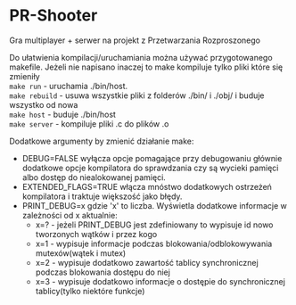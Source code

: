 # PR-Shooter
Gra multiplayer + serwer na projekt z Przetwarzania Rozproszonego

Do ułatwienia kompilacji/uruchamiania można używać przygotowanego makefile. Jeżeli nie napisano inaczej to make kompiluje tylko pliki które się zmieniły  
`make run` - uruchamia ./bin/host.  
`make rebuild` - usuwa wszystkie pliki z folderów ./bin/ i ./obj/ i buduje wszystko od nowa  
`make host` - buduje ./bin/host  
`make server` - kompiluje pliki .c do plików .o  

Dodatkowe argumenty by zmienić działanie make:  
- DEBUG=FALSE wyłącza opcje pomagające przy debugowaniu głównie dodatkowe opcje kompilatora do sprawdzania czy są wycieki pamięci albo dostęp do niealokowanej pamięci.  
- EXTENDED_FLAGS=TRUE włącza mnóstwo dodatkowych ostrzeżeń kompilatora i traktuje większość jako błędy.  
- PRINT_DEBUG=x gdzie 'x' to liczba. Wyświetla dodatkowe informacje w zależności od x aktualnie:  
    - x=? - jeżeli PRINT_DEBUG jest zdefiniowany to wypisuje id nowo tworzonych wątków i przez kogo
    - x=1 - wypisuje informacje podczas blokowania/odblokowywania mutexów(wątek i mutex)  
    - x=2 - wypisuje dodatkowo zawartość tablicy synchronicznej podczas blokowania dostępu do niej  
    - x=3 - wypisuje dodatkowo informacje o dostępie do synchronicznej tablicy(tylko niektóre funkcje)  